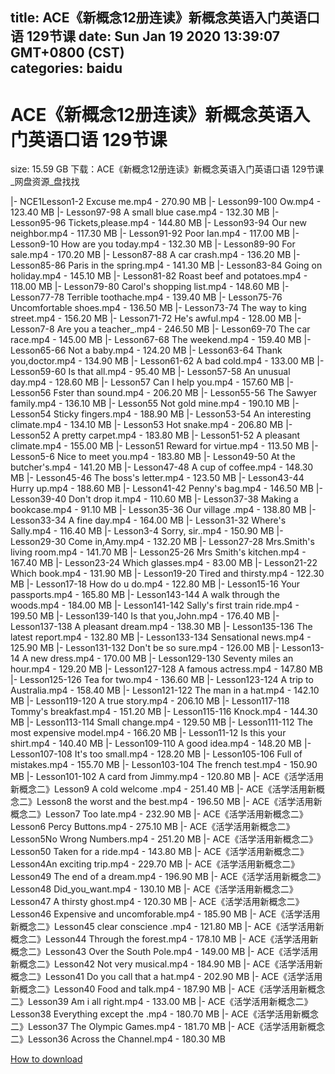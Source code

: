 
title: ACE《新概念12册连读》新概念英语入门英语口语  129节课
date: Sun Jan 19 2020 13:39:07 GMT+0800 (CST)    
categories: baidu
---

# ACE《新概念12册连读》新概念英语入门英语口语  129节课
size: 15.59 GB
 下载：ACE《新概念12册连读》新概念英语入门英语口语 129节课_网盘资源_盘找找
 
|- NCE1Lesson1-2 Excuse me.mp4 - 270.90 MB
|- Lesson99-100 Ow.mp4 - 123.40 MB
|- Lesson97-98 A small blue case.mp4 - 132.30 MB
|- Lesson95-96 Tickets,please.mp4 - 144.80 MB
|- Lesson93-94 Our new neighbor.mp4 - 117.30 MB
|- Lesson91-92 Poor Ian.mp4 - 117.00 MB
|- Lesson9-10 How are you today.mp4 - 132.30 MB
|- Lesson89-90 For sale.mp4 - 170.20 MB
|- Lesson87-88 A car crash.mp4 - 136.20 MB
|- Lesson85-86 Paris in the spring.mp4 - 141.30 MB
|- Lesson83-84 Going on holiday.mp4 - 145.10 MB
|- Lesson81-82 Roast beef and potatoes.mp4 - 118.00 MB
|- Lesson79-80 Carol's shopping list.mp4 - 148.60 MB
|- Lesson77-78 Terrible toothache.mp4 - 139.40 MB
|- Lesson75-76 Uncomfortable shoes.mp4 - 136.50 MB
|- Lesson73-74 The way to king street.mp4 - 156.20 MB
|- Lesson71-72 He's awful.mp4 - 128.00 MB
|- Lesson7-8 Are you a teacher_.mp4 - 246.50 MB
|- Lesson69-70 The car race.mp4 - 145.00 MB
|- Lesson67-68 The weekend.mp4 - 159.40 MB
|- Lesson65-66 Not a baby.mp4 - 124.20 MB
|- Lesson63-64 Thank you,doctor.mp4 - 134.90 MB
|- Lesson61-62 A bad cold.mp4 - 133.00 MB
|- Lesson59-60 Is that all.mp4 - 95.40 MB
|- Lesson57-58 An unusual day.mp4 - 128.60 MB
|- Lesson57 Can I help you.mp4 - 157.60 MB
|- Lesson56 Fster than sound.mp4 - 206.20 MB
|- Lesson55-56 The Sawyer family.mp4 - 136.10 MB
|- Lesson55 Not  gold mine.mp4 - 190.10 MB
|- Lesson54 Sticky fingers.mp4 - 188.90 MB
|- Lesson53-54 An interesting climate.mp4 - 134.10 MB
|- Lesson53 Hot snake.mp4 - 206.80 MB
|- Lesson52 A pretty carpet.mp4 - 183.80 MB
|- Lesson51-52 A pleasant climate.mp4 - 155.00 MB
|- Lesson51 Reward for virtue.mp4 - 113.50 MB
|- Lesson5-6 Nice to meet you.mp4 - 183.80 MB
|- Lesson49-50 At the butcher's.mp4 - 141.20 MB
|- Lesson47-48 A cup of coffee.mp4 - 148.30 MB
|- Lesson45-46 The boss's letter.mp4 - 123.50 MB
|- Lesson43-44 Hurry up.mp4 - 188.60 MB
|- Lesson41-42 Penny's bag.mp4 - 146.50 MB
|- Lesson39-40 Don't drop it.mp4 - 110.60 MB
|- Lesson37-38 Making a bookcase.mp4 - 91.10 MB
|- Lesson35-36 Our village .mp4 - 138.80 MB
|- Lesson33-34 A fine day.mp4 - 164.00 MB
|- Lesson31-32 Where's Sally.mp4 - 116.40 MB
|- Lesson3-4 Sorry, sir..mp4 - 150.90 MB
|- Lesson29-30 Come in,Amy.mp4 - 132.20 MB
|- Lesson27-28 Mrs.Smith's living room.mp4 - 141.70 MB
|- Lesson25-26 Mrs Smith's kitchen.mp4 - 167.40 MB
|- Lesson23-24 Which glasses.mp4 - 83.00 MB
|- Lesson21-22 Which book.mp4 - 131.90 MB
|- Lesson19-20 Tired and thirsty.mp4 - 122.30 MB
|- Lesson17-18 How do u do.mp4 - 122.80 MB
|- Lesson15-16 Your passports.mp4 - 165.80 MB
|- Lesson143-144 A walk through the woods.mp4 - 184.00 MB
|- Lesson141-142 Sally's first train ride.mp4 - 199.50 MB
|- Lesson139-140 Is that you,John.mp4 - 176.40 MB
|- Lesson137-138 A pleasant dream.mp4 - 138.30 MB
|- Lesson135-136 The latest report.mp4 - 132.80 MB
|- Lesson133-134 Sensational news.mp4 - 125.90 MB
|- Lesson131-132 Don't be so sure.mp4 - 126.00 MB
|- Lesson13-14 A new dress.mp4 - 170.00 MB
|- Lesson129-130 Seventy miles an hour.mp4 - 129.20 MB
|- Lesson127-128 A famous actress.mp4 - 147.80 MB
|- Lesson125-126 Tea for two.mp4 - 136.60 MB
|- Lesson123-124 A trip to Australia.mp4 - 158.40 MB
|- Lesson121-122 The man in a hat.mp4 - 142.10 MB
|- Lesson119-120 A true story.mp4 - 206.10 MB
|- Lesson117-118 Tommy's breakfast.mp4 - 151.20 MB
|- Lesson115-116 Knock.mp4 - 144.30 MB
|- Lesson113-114 Small change.mp4 - 129.50 MB
|- Lesson111-112 The most expensive model.mp4 - 166.20 MB
|- Lesson11-12 Is this your shirt.mp4 - 140.40 MB
|- Lesson109-110 A good idea.mp4 - 148.20 MB
|- Lesson107-108 It's too small.mp4 - 128.20 MB
|- Lesson105-106 Full of mistakes.mp4 - 155.70 MB
|- Lesson103-104 The french test.mp4 - 150.90 MB
|- Lesson101-102 A card from Jimmy.mp4 - 120.80 MB
|- ACE《活学活用新概念二》Lesson9 A cold welcome .mp4 - 251.40 MB
|- ACE《活学活用新概念二》Lesson8 the worst and the best.mp4 - 196.50 MB
|- ACE《活学活用新概念二》Lesson7 Too late.mp4 - 232.90 MB
|- ACE《活学活用新概念二》Lesson6 Percy Buttons.mp4 - 275.10 MB
|- ACE《活学活用新概念二》Lesson5No Wrong Numbers.mp4 - 251.20 MB
|- ACE《活学活用新概念二》Lesson50 Taken for a ride.mp4 - 143.80 MB
|- ACE《活学活用新概念二》Lesson4An exciting trip.mp4 - 229.70 MB
|- ACE《活学活用新概念二》Lesson49 The end of a dream.mp4 - 196.90 MB
|- ACE《活学活用新概念二》Lesson48 Did_you_want.mp4 - 130.10 MB
|- ACE《活学活用新概念二》Lesson47 A thirsty ghost.mp4 - 120.30 MB
|- ACE《活学活用新概念二》Lesson46 Expensive and uncomforable.mp4 - 185.90 MB
|- ACE《活学活用新概念二》Lesson45 clear conscience .mp4 - 121.80 MB
|- ACE《活学活用新概念二》Lesson44 Through the forest.mp4 - 178.10 MB
|- ACE《活学活用新概念二》Lesson43 Over the South Pole.mp4 - 149.00 MB
|- ACE《活学活用新概念二》Lesson42 Not very musical.mp4 - 184.90 MB
|- ACE《活学活用新概念二》Lesson41 Do you call that a hat.mp4 - 202.90 MB
|- ACE《活学活用新概念二》Lesson40 Food and talk.mp4 - 187.90 MB
|- ACE《活学活用新概念二》Lesson39 Am i all right.mp4 - 133.00 MB
|- ACE《活学活用新概念二》Lesson38 Everything except the .mp4 - 180.70 MB
|- ACE《活学活用新概念二》Lesson37 The Olympic Games.mp4 - 181.70 MB
|- ACE《活学活用新概念二》Lesson36 Across the Channel.mp4 - 180.30 MB

[How to download](https://bpcam.bemobtrk.com/go/2ceec3aa-1ca2-46d6-b9ff-aaa5c184517c?jno=2725)